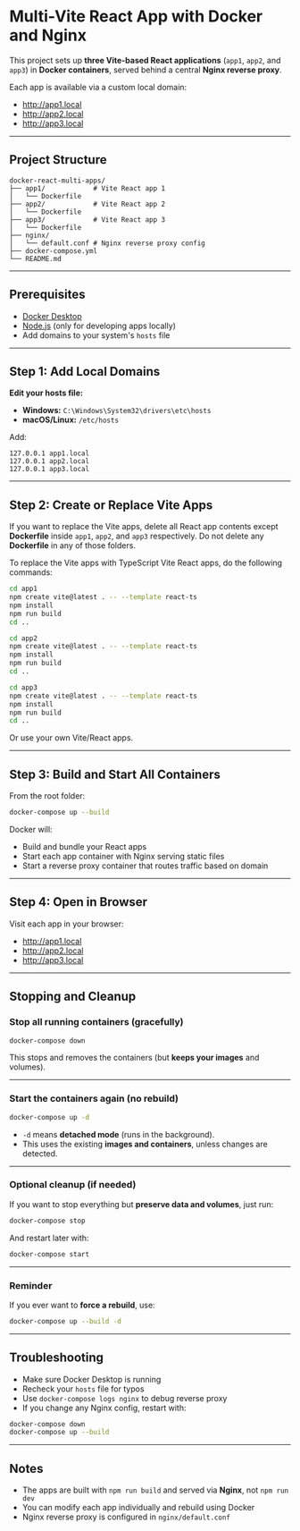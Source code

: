 # Multi-Vite React App with Docker and Nginx

This project sets up **three Vite-based React applications** (`app1`, `app2`, and `app3`) in **Docker containers**, served behind a central **Nginx reverse proxy**.

Each app is available via a custom local domain:

- http://app1.local
- http://app2.local
- http://app3.local

---

## Project Structure

```
docker-react-multi-apps/
├── app1/            # Vite React app 1
│   └── Dockerfile
├── app2/            # Vite React app 2
│   └── Dockerfile
├── app3/            # Vite React app 3
│   └── Dockerfile
├── nginx/
│   └── default.conf # Nginx reverse proxy config
├── docker-compose.yml
└── README.md
```

---

## Prerequisites

- [Docker Desktop](https://www.docker.com/products/docker-desktop)
- [Node.js](https://nodejs.org/) (only for developing apps locally)
- Add domains to your system's `hosts` file

---

## Step 1: Add Local Domains

**Edit your hosts file:**

- **Windows:** `C:\Windows\System32\drivers\etc\hosts`
- **macOS/Linux:** `/etc/hosts`

Add:

```
127.0.0.1 app1.local
127.0.0.1 app2.local
127.0.0.1 app3.local
```

---

## Step 2: Create or Replace Vite Apps

If you want to replace the Vite apps, delete all React app contents except **Dockerfile** inside `app1`, `app2`, and `app3` respectively. Do not delete any **Dockerfile** in any of those folders.

To replace the Vite apps with TypeScript Vite React apps, do the following commands:

```bash
cd app1
npm create vite@latest . -- --template react-ts
npm install
npm run build
cd ..

cd app2
npm create vite@latest . -- --template react-ts
npm install
npm run build
cd ..

cd app3
npm create vite@latest . -- --template react-ts
npm install
npm run build
cd ..
```

Or use your own Vite/React apps.

---

## Step 3: Build and Start All Containers

From the root folder:

```bash
docker-compose up --build
```

Docker will:

- Build and bundle your React apps
- Start each app container with Nginx serving static files
- Start a reverse proxy container that routes traffic based on domain

---

## Step 4: Open in Browser

Visit each app in your browser:

- http://app1.local
- http://app2.local
- http://app3.local

---

## Stopping and Cleanup

### Stop all running containers (gracefully)

```bash
docker-compose down
```

This stops and removes the containers (but **keeps your images** and volumes).

---

### Start the containers again (no rebuild)

```bash
docker-compose up -d
```

* `-d` means **detached mode** (runs in the background).
* This uses the existing **images and containers**, unless changes are detected.

---

### Optional cleanup (if needed)

If you want to stop everything but **preserve data and volumes**, just run:

```bash
docker-compose stop
```

And restart later with:

```bash
docker-compose start
```

---

### Reminder

If you ever want to **force a rebuild**, use:

```bash
docker-compose up --build -d
```

---

## Troubleshooting

- Make sure Docker Desktop is running
- Recheck your `hosts` file for typos
- Use `docker-compose logs nginx` to debug reverse proxy
- If you change any Nginx config, restart with:

```bash
docker-compose down
docker-compose up --build
```

---

## Notes

- The apps are built with `npm run build` and served via **Nginx**, not `npm run dev`
- You can modify each app individually and rebuild using Docker
- Nginx reverse proxy is configured in `nginx/default.conf`
